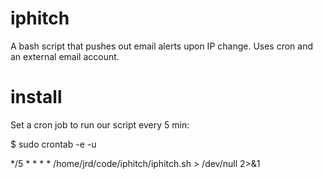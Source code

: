 iphitch
=======

A bash script that pushes out email alerts upon IP change. Uses cron and an external email account.


install
=======
Set a cron job to run our script every 5 min:

$ sudo crontab -e -u <user>

*/5 * * * * /home/jrd/code/iphitch/iphitch.sh > /dev/null 2>&1
